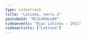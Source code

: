 ```yaml
---
type: videotrack
title: "Latineo, часть 1"
youtubeId: "MCZLHhHouK8"
videoevents: "Dias Latinos — 2011"
videoartists: ["Latineo"]
---
```

